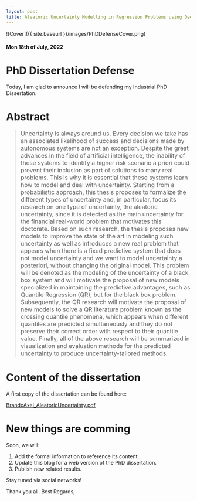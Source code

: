 ```yaml
---
layout: post
title: Aleatoric Uncertainty Modelling in Regression Problems using Deep Learning
---
```


![Cover]({{ site.baseurl }}/images/PhDDefenseCover.png)

#### Mon 18th of July, 2022

# PhD Dissertation Defense

Today, I am glad to announce I will be defending my Industrial PhD Dissertation.

# Abstract
> <font size="3"> Uncertainty is always around us. Every decision we take has an associated likelihood of success and decisions made by autonomous systems are not an exception. Despite the great advances in the field of artificial intelligence, the inability of these systems to identify a higher risk scenario a priori could prevent their inclusion as part of solutions to many real problems. This is why it is essential that these systems learn how to model and deal with uncertainty. Starting from a probabilistic approach, this thesis proposes to formalize the different types of uncertainty and, in particular, focus its research on one type of uncertainty, the aleatoric uncertainty, since it is detected as the main uncertainty for the financial real-world problem that motivates this doctorate. Based on such research, the thesis proposes new models to improve the state of the art in modeling such uncertainty as well as introduces a new real problem that appears when there is a fixed predictive system that does not model uncertainty and we want to model uncertainty a posteriori, without changing the original model. This problem will be denoted as the modeling of the uncertainty of a black box system and will motivate the proposal of new models specialized in maintaining the predictive advantages, such as Quantile Regression (QR), but for the black box problem. Subsequently, the QR research will motivate the proposal of new models to solve a QR literature problem known as the crossing quantile phenomena, which appears when different quantiles are predicted simultaneously and they do not preserve their correct order with respect to their quantile value. Finally, all of the above research will be summarized in visualization and evaluation methods for the predicted uncertainty to produce uncertainty-tailored methods.</font>

# Content of the dissertation

A first copy of the dissertation can be found here: 

[BrandoAxel_AleatoricUncertainty.pdf](https://drive.google.com/uc?export=download&id=1pVOkLg18d7pj9rKbtGESYbtADyT2U0VV)

# New things are comming

Soon, we will:

1. Add the formal information to reference its content.
2. Update this blog for a web version of the PhD dissertation.
3. Publish new related results.

Stay tuned via social networks!

Thank you all.
Best Regards,


